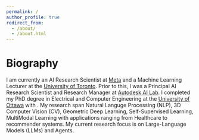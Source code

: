 ```yaml
---
permalink: /
author_profile: true
redirect_from: 
  - /about/
  - /about.html
---
```


<h1>Biography</h1>
I am currently an AI Research Scientist at <a href="https://ai.meta.com/">Meta</a> and a Machine Learning Lecturer at the <a href="https://www.utoronto.ca/">University of Toronto</a>. Prior to this, I was a Principal AI Research Scientist and Research Manager at <a href="https://www.research.autodesk.com/research-areas/science/ai-lab/">Autodesk AI Lab</a>. I completed my PhD degree in Electrical and Computer Engineering at the <a href="https://www.uottawa.ca/">University of Ottawa</a> with . My research span Natural Languge Processing (NLP), 3D Computer Vision (CV), Geometric Deep Learning, Self-Supervised Learning, MultiModal Learning with applications ranging from Healthcare to recommender systems. My current research focus is on Large-Language Models (LLMs) and Agents.
